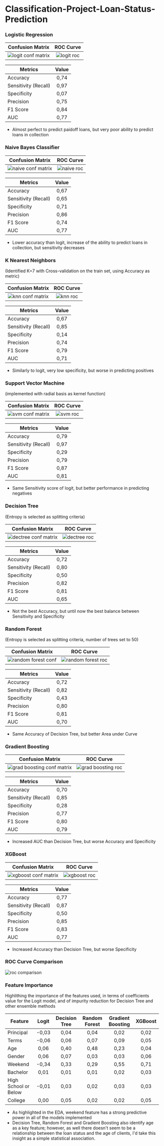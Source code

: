 # Classification-Project-Loan-Status-Prediction



### Logistic Regression

| Confusion Matrix         |  ROC Curve |
:-------------------------:|:-------------------------:
![logit conf matrix](https://user-images.githubusercontent.com/78954578/115061341-5d9beb00-9ee9-11eb-8aeb-450850a4cc6f.jpg) | ![logit roc ](https://user-images.githubusercontent.com/78954578/115059652-21678b00-9ee7-11eb-9ffd-c17de0cbfb1c.jpg)

| Metrics  | Value  |   
|---|:-:|
| Accuracy  | 0,74  |   
| Sensitivity (Recall)  | 0,97  |   
| Specificity  | 0,07  |   
| Precision  | 0,75  |   
| F1 Score  | 0,84  |   
| AUC  | 0,77  |   

* Almost perfect to predict paidoff loans, but very poor ability to predict loans in collection

### Naive Bayes Classifier

| Confusion Matrix         |  ROC Curve |
:-------------------------:|:-------------------------:
![naive conf matrix](https://user-images.githubusercontent.com/78954578/115066514-ef0e5b80-9eef-11eb-993b-f6f435728f82.jpg) | ![naive roc](https://user-images.githubusercontent.com/78954578/115066541-f6ce0000-9eef-11eb-8dad-7474fedde481.jpg)


| Metrics  | Value  |   
|---|:-:|
| Accuracy  | 0,67  |   
| Sensitivity (Recall)  | 0,65  |   
| Specificity  | 0,71  |   
| Precision  | 0,86  |   
| F1 Score  | 0,74  |   
| AUC  | 0,77  |   

* Lower accuracy than logit, increase of the ability to predict loans in collection, but sensitivity decreases

### K Nearest Neighbors
(Identified K=7 with Cross-validation on the train set, using Accuracy as metric)

| Confusion Matrix         |  ROC Curve |
:-------------------------:|:-------------------------:
![knn conf matrix](https://user-images.githubusercontent.com/78954578/115109667-6affb680-9f77-11eb-8ce2-935edb0a92d3.jpg) | ![knn roc](https://user-images.githubusercontent.com/78954578/115109672-74891e80-9f77-11eb-9458-73f60d76f654.jpg)


| Metrics  | Value  |   
|---|:-:|
| Accuracy  | 0,67  |   
| Sensitivity (Recall)  | 0,85  |   
| Specificity  | 0,14  |   
| Precision  | 0,74  |   
| F1 Score  | 0,79  |   
| AUC  | 0,71  |   

* Similarly to logit, very low specificity, but worse in predicting positives

### Support Vector Machine
(implemented with radial basis as kernel function)

| Confusion Matrix         |  ROC Curve |
:-------------------------:|:-------------------------:
![svm conf matrix](https://user-images.githubusercontent.com/78954578/115112770-6216e100-9f87-11eb-8a54-d3479571154e.jpg) | ![svm roc](https://user-images.githubusercontent.com/78954578/115112774-68a55880-9f87-11eb-9c78-dc36bec76ccc.jpg)



| Metrics  | Value  |   
|---|:-:|
| Accuracy  | 0,79  |   
| Sensitivity (Recall)  | 0,97  |   
| Specificity  | 0,29  |   
| Precision  | 0,79  |   
| F1 Score  | 0,87  |   
| AUC  | 0,81  |   

* Same Sensitivity score of logit, but better performance in predicting negatives

### Decision Tree
(Entropy is selected as splitting criteria)

| Confusion Matrix         |  ROC Curve |
:-------------------------:|:-------------------------:
![dectree conf matrix](https://user-images.githubusercontent.com/78954578/115122321-94d8cd80-9fb7-11eb-9d85-209a27276e09.jpg) | ![dectree roc](https://user-images.githubusercontent.com/78954578/115122325-9bffdb80-9fb7-11eb-972d-27af1157bf83.jpg)


| Metrics  | Value  |   
|---|:-:|
| Accuracy  | 0,72  |   
| Sensitivity (Recall)  | 0,80  |   
| Specificity  | 0,50  |   
| Precision  | 0,82  |   
| F1 Score  | 0,81  |   
| AUC  | 0,65  |   

* Not the best Accuracy, but until now the best balance between Sensitivity and Specificity

### Random Forest
(Entropy is selected as splitting criteria, number of trees set to 50)

| Confusion Matrix         |  ROC Curve |
:-------------------------:|:-------------------------:
![random forest conf ](https://user-images.githubusercontent.com/78954578/115137873-e3728000-a028-11eb-91cf-f3329374e36e.jpg) | ![random forest roc](https://user-images.githubusercontent.com/78954578/115137884-eb322480-a028-11eb-89c8-241a5a1f9231.jpg)


| Metrics  | Value  |   
|---|:-:|
| Accuracy  | 0,72  |   
| Sensitivity (Recall)  | 0,82  |   
| Specificity  | 0,43  |   
| Precision  | 0,80  |   
| F1 Score  | 0,81  |   
| AUC  | 0,70  |   

* Same Accuracy of Decision Tree, but better Area under Curve

### Gradient Boosting

| Confusion Matrix         |  ROC Curve |
:-------------------------:|:-------------------------:
![grad boosting conf matrix](https://user-images.githubusercontent.com/78954578/115143641-db2a3d00-a048-11eb-91e9-3b3c69e7eacd.jpg) | ![grad boosting roc](https://user-images.githubusercontent.com/78954578/115143647-e67d6880-a048-11eb-9ca0-04f99df6fc14.jpg)


| Metrics  | Value  |   
|---|:-:|
| Accuracy  | 0,70  |   
| Sensitivity (Recall)  | 0,85  |   
| Specificity  | 0,28  |   
| Precision  | 0,77  |   
| F1 Score  | 0,80  |   
| AUC  | 0,79  |   

* Increased AUC than Decision Tree, but worse Accuracy and Specificity

### XGBoost

| Confusion Matrix         |  ROC Curve |
:-------------------------:|:-------------------------:
![xgboost conf matrix](https://user-images.githubusercontent.com/78954578/115143792-af5b8700-a049-11eb-8fd2-0a7b35e3d879.jpg) | ![xgboost roc](https://user-images.githubusercontent.com/78954578/115143799-b6829500-a049-11eb-8a3c-4bcc2c449c57.jpg)



| Metrics  | Value  |   
|---|:-:|
| Accuracy  | 0,77  |   
| Sensitivity (Recall)  | 0,87  |   
| Specificity  | 0,50  |   
| Precision  | 0,85  |   
| F1 Score  | 0,83  |   
| AUC  | 0,77  |   

* Increased Accuracy than Decision Tree, but worse Specificity

### ROC Curve Comparison

![roc comparison](https://user-images.githubusercontent.com/78954578/115143815-c8fcce80-a049-11eb-96d3-ed34c39db710.jpg)



### Feature Importance

Highlithing the importance of the features used, in terms of coefficients value for the Logit model, and of impurity reduction for Decision Tree and other ensemble methods

| Feature               | Logit  |  Decision Tree  |  Random Forest  |  Gradient Boosting  |  XGBoost  |
|-----------------------|:------:|:---------------:|:---------------:|:-------------------:|:---------:|
| Principal             | -0,03  |     0,04        |      0,04       |     0,02            |    0,02   |
| Terms                 | -0,06  |     0,06        |      0,07       |     0,09            |    0,05   |
| Age                   |  0,06  |     0,40        |      0,48       |     0,23            |    0,04   |
| Gender                |  0,06  |     0,07        |      0,03       |     0,03            |    0,06   |
| Weekend               | -0,34  |     0,33        |      0,29       |     0,55            |    0,71   | 
| Bachelor              |  0,01  |     0,01        |      0,01       |     0,02            |    0,03   |
| High School or Below  | -0,01  |     0,03        |      0,02       |     0,03            |    0,03   |
| College               |  0,00  |     0,05        |      0,02       |     0,02            |    0,05   |

* As highlighted in the EDA, weekend feature has a strong predictive power in all of the models implemented
* Decision Tree, Random Forest and Gradient Boosting also identify age as a key feature; however, as well there doesn't seem to be a relationship between the loan status and the age of clients, I'd take this insight as a simple statistical association.








